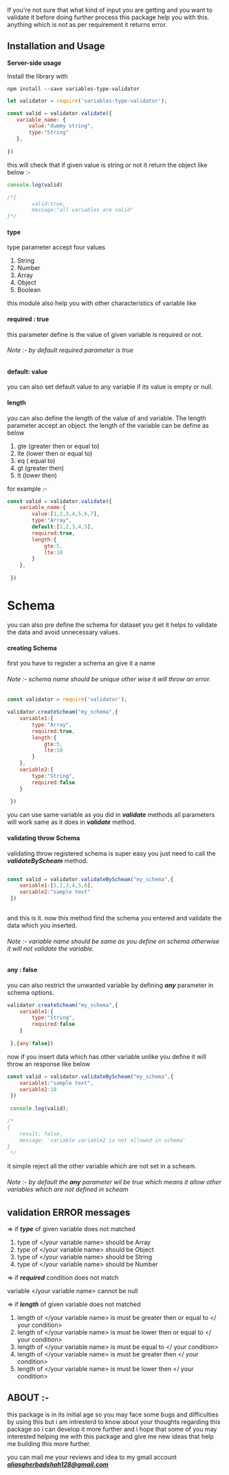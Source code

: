 If you're not sure that what kind of input you are getting and you want to validate it before doing further process this package help you with this. anything which is not as per requirement it returns error.


## **Installation and Usage**

**Server-side usage**

Install the library with 

```npm install --save variables-type-validator```
    
```javascript
let validator = require('variables-type-validator');

const valid = validator.validate({
   variable_name: {
       value:"dummy string",
       type:"String"
   },
        
})
```

this will check that if given value is string or not it return the object like below :-
```javascript
console.log(valid)

/*{
        valid:true,
        message:"all variables are valid"
}*/
```



#### **type** 
type parameter accept four values 
1. String
2. Number
3. Array
4. Object
5. Boolean


this module also help you with other characteristics of variable like 

#### **required : true** 
this parameter define is the value of given variable is required or not.
 
###### Note :- by default required parameter is _true_

#### **default: value**

you can also set default value to any variable if its value is empty or null. 


#### **length** 

you can also define the length of the value of and variable. The
length parameter accept an object. the length of the variable can be define as below

1. gte  (greater then or equal to)
2. lte  (lower then or equal to)
3. eq   ( equal to)
4. gt   (greater then)
5. lt   (lower then)

for example :-

```javascript
const valid = validator.validate({
    variable_name:{
        value:[1,2,3,4,5,6,7],
        type:"Array",
        default:[1,2,3,4,5],
        required:true,
        length:{
            gte:5,
            lte:10
        }
    },
     
 })
 ```


# Schema

you can also pre define the schema for dataset you get it helps to validate the data and avoid unnecessary values.

#### creating Schema
first you have to register a schema an give it a name

###### Note :- schema name should be unique other wise it will throw an error.

```javascript
const validator = require('validator');

validator.createScheam("my_schema",{
    variable1:{
        type:"Array",
        required:true,
        length:{
            gte:5,
            lte:10
        }
    },
    variable2:{
        type:"String",
        required:false
    }
     
 })
 ```
you can use same variable as you did in **_validate_** methods all parameters will work same as it does in **_validate_** method. 


#### validating throw Schema

validating throw registered schema is super easy you just need to call the _**validateByScheam**_ method.

 
```javascript

const valid = validator.validateByScheam("my_schema",{
    variable1:[1,2,3,4,5,6],
    variable2:"sample text"
 })
 
 ```
 and this is it. now this method find the schema you entered and validate the data which you inserted. 
###### Note :- variable name should be same as you define on schema otherwise it will not validate the variable. 

#### any : false

you can also restrict the unwanted variable by defining _**any**_  parameter in schema options.


```javascript
validator.createScheam("my_schema",{
    variable1:{
        type:"String",
        required:false
    }
     
 },{any:false})
 ```
 now if you insert data which has other variable unlike you define it will throw an response like below
 

```javascript
const valid = validator.validateByScheam("my_schema",{
    variable1:"sample text",
    variable2:10
 })
 
 console.log(valid);

/*
{
    result: false,
    message: 'variable variable2 is not allowed in schema' 
}   
 */

 ```
 
 it simple reject all the other variable which are not set in a scheam.
 
######  Note :- by default the _**any**_  parameter wil be true which means it allow other variables which are not defined in scheam 

## **validation ERROR messages**

=> if _**type**_ of given variable does not matched

 1. type of </your variable name> should be Array
 2. type of </your variable name> should be Object
 3. type of </your variable name> should be String
 4. type of </your variable name> should be Number



=> if _**required**_ condition does not match

variable </your variable name> cannot be null



=> if _**length**_ of given variable does not matched

1. length of  </your variable name> is must be greater then or equal to </ your condition>
2. length of  </your variable name> is must be lower then or equal to </ your condition>
3. length of  </your variable name> is must be equal to </ your condition>
4. length of  </your variable name> is must be greater then </ your condition>
5. length of  </your variable name> is must be lower then  </ your condition>



## **ABOUT :-**

this package is in its initial age so you may face some bugs and difficulties by using this but i am intresterd to know about your thoughts regarding this package so i can develop it more further and i hope that some of you may  interested helping me with this package and give me new ideas that help me building this more further. 

you can mail me your reviews and idea to my gmail account _**aliasgherbadshah128@gmail.com**_
